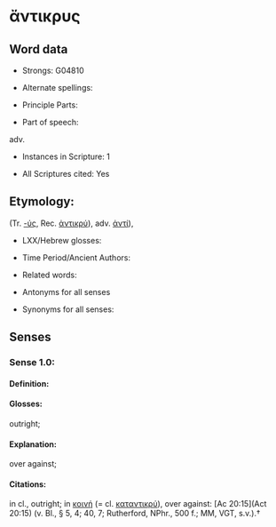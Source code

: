 # ἄντικρυς

<!-- Status: S2=NeedsEdits -->
<!-- Lexica used for edits:   -->

## Word data

* Strongs: G04810

* Alternate spellings:



* Principle Parts: 


* Part of speech: 

adv.

* Instances in Scripture: 1

* All Scriptures cited: Yes

## Etymology: 

(Tr. [-ύς](), Rec. [ἀντικρύ]()), adv. [ἀντί]()),

* LXX/Hebrew glosses: 


* Time Period/Ancient Authors: 


* Related words: 

* Antonyms for all senses

* Synonyms for all senses: 


## Senses 


### Sense  1.0: 

#### Definition: 

#### Glosses: 

outright; 

#### Explanation: 

over against; 

#### Citations: 

in cl., outright; in [κοινή]() (= cl. [καταντικρύ]()), over against: [Ac 20:15](Act 20:15) (v. Bl., § 5, 4; 40, 7; Rutherford, NPhr., 500 f.; MM, VGT, s.v.).†
